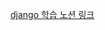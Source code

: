 [django 학습 노션 링크](https://www.notion.so/3729729801a7436f9d03f1df595a14f1?v=d536c480c96f45c598b775d040e04ed0&pvs=4)
